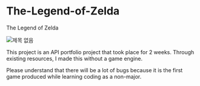 # The-Legend-of-Zelda
The Legend of Zelda


![제목 없음](https://user-images.githubusercontent.com/106663427/176634502-19aa5068-ccec-4da0-b928-3e528b5cbab5.png)


This project is an API portfolio project that took place for 2 weeks. 
Through existing resources, I made this  without a game engine.

Please understand that there will be a lot of bugs because it is the first game produced while learning coding as a non-major.


